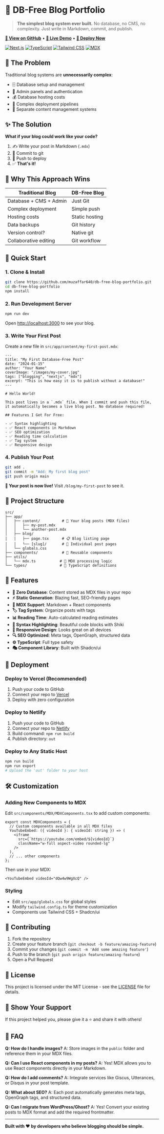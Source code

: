 # 🚀 DB-Free Blog Portfolio

> **The simplest blog system ever built.** No database, no CMS, no complexity. Just write in Markdown, commit, and publish.

**[🔗 View on GitHub](https://github.com/muzaffar640/db-free-blog-portfolio)** • **[📖 Live Demo](https://db-free-blog-portfolio.vercel.app)** • **[🚀 Deploy Now](https://vercel.com/new/clone?repository-url=https://github.com/muzaffar640/db-free-blog-portfolio)**

[![Next.js](https://img.shields.io/badge/Next.js-15-black?logo=next.js)](https://nextjs.org/)
[![TypeScript](https://img.shields.io/badge/TypeScript-5-blue?logo=typescript)](https://www.typescriptlang.org/)
[![Tailwind CSS](https://img.shields.io/badge/Tailwind_CSS-3-38B2AC?logo=tailwind-css)](https://tailwindcss.com/)
[![MDX](https://img.shields.io/badge/MDX-3-1C1E24?logo=mdx)](https://mdxjs.com/)

## 🤔 The Problem

Traditional blog systems are **unnecessarily complex**:

- 🗄️ Database setup and management
- 🔐 Admin panels and authentication
- 💰 Database hosting costs
- 🐛 Complex deployment pipelines
- 📝 Separate content management systems

## ✨ The Solution

**What if your blog could work like your code?**

1. ✍️ Write your post in Markdown (`.mdx`)
2. 📝 Commit to git
3. 🚀 Push to deploy
4. ✅ **That's it!**

## 🎯 Why This Approach Wins

| Traditional Blog       | DB-Free Blog   |
| ---------------------- | -------------- |
| Database + CMS + Admin | Just Git       |
| Complex deployment     | Simple push    |
| Hosting costs          | Static hosting |
| Data backups           | Git history    |
| Version control?       | Native git     |
| Collaborative editing  | Git workflow   |

## 🚀 Quick Start

### 1. Clone & Install

```bash
git clone https://github.com/muzaffar640/db-free-blog-portfolio.git
cd db-free-blog-portfolio
npm install
```

### 2. Run Development Server

```bash
npm run dev
```

Open [http://localhost:3000](http://localhost:3000) to see your blog.

### 3. Write Your First Post

Create a new file in `src/app/content/my-first-post.mdx`:

```mdx
---
title: "My First Database-Free Post"
date: "2024-01-15"
author: "Your Name"
coverImage: "/images/my-cover.jpg"
tags: ["blogging", "nextjs", "mdx"]
excerpt: "This is how easy it is to publish without a database!"
---

# Hello World!

This post lives in a `.mdx` file. When I commit and push this file,
it automatically becomes a live blog post. No database required!

## Features I Get For Free:

- ✅ Syntax highlighting
- ✅ React components in Markdown
- ✅ SEO optimization
- ✅ Reading time calculation
- ✅ Tag system
- ✅ Responsive design
```

### 4. Publish Your Post

```bash
git add .
git commit -m "Add: My first blog post"
git push origin main
```

**🎉 Your post is now live!** Visit `/blog/my-first-post` to see it.

## 📁 Project Structure

```
src/
├── app/
│   ├── content/          # 📝 Your blog posts (MDX files)
│   │   ├── my-post.mdx
│   │   └── another-post.mdx
│   ├── blog/
│   │   ├── page.tsx      # 📋 Blog listing page
│   │   └── [slug]/       # 📄 Individual post pages
│   └── globals.css
├── components/           # 🧩 Reusable components
├── utils/
│   └── mdx.ts           # 🔧 MDX processing logic
└── types/               # 📘 TypeScript definitions
```

## 🎨 Features

- **🎯 Zero Database**: Content stored as MDX files in your repo
- **⚡ Static Generation**: Blazing fast, SEO-friendly pages
- **📝 MDX Support**: Markdown + React components
- **🏷️ Tag System**: Organize posts with tags
- **📊 Reading Time**: Auto-calculated reading estimates
- **🎨 Syntax Highlighting**: Beautiful code blocks with Shiki
- **📱 Responsive Design**: Looks great on all devices
- **🔍 SEO Optimized**: Meta tags, OpenGraph, structured data
- **⚙️ TypeScript**: Full type safety
- **🎭 Component Library**: Built with Shadcn/ui

## 🚀 Deployment

### Deploy to Vercel (Recommended)

1. Push your code to GitHub
2. Connect your repo to [Vercel](https://vercel.com)
3. Deploy with zero configuration

### Deploy to Netlify

1. Push your code to GitHub
2. Connect your repo to [Netlify](https://netlify.com)
3. Build command: `npm run build`
4. Publish directory: `out`

### Deploy to Any Static Host

```bash
npm run build
npm run export
# Upload the 'out' folder to your host
```

## 🛠️ Customization

### Adding New Components to MDX

Edit `src/components/MDX/MDXComponents.tsx` to add custom components:

```tsx
export const MDXComponents = {
  // Custom components available in all MDX files
  YouTubeEmbed: ({ videoId }: { videoId: string }) => (
    <iframe
      src={`https://youtube.com/embed/${videoId}`}
      className="w-full aspect-video rounded-lg"
    />
  ),
  // ... other components
};
```

Then use in your MDX:

```mdx
<YouTubeEmbed videoId="dQw4w9WgXcQ" />
```

### Styling

- Edit `src/app/globals.css` for global styles
- Modify `tailwind.config.ts` for theme customization
- Components use Tailwind CSS + Shadcn/ui

## 🤝 Contributing

1. Fork the repository
2. Create your feature branch (`git checkout -b feature/amazing-feature`)
3. Commit your changes (`git commit -m 'Add some amazing feature'`)
4. Push to the branch (`git push origin feature/amazing-feature`)
5. Open a Pull Request

## 📄 License

This project is licensed under the MIT License - see the [LICENSE](LICENSE) file for details.

## 🌟 Show Your Support

If this project helped you, please give it a ⭐ and share it with others!

## 🤔 FAQ

**Q: How do I handle images?**
A: Store images in the `public` folder and reference them in your MDX files.

**Q: Can I use React components in my posts?**
A: Yes! MDX allows you to use React components directly in your Markdown.

**Q: How do I add comments?**
A: Integrate services like Giscus, Utterances, or Disqus in your post template.

**Q: What about SEO?**
A: Each post automatically generates meta tags, OpenGraph tags, and structured data.

**Q: Can I migrate from WordPress/Ghost?**
A: Yes! Convert your existing posts to MDX format and add the required frontmatter.

---

**Built with ❤️ by developers who believe blogging should be simple.**
